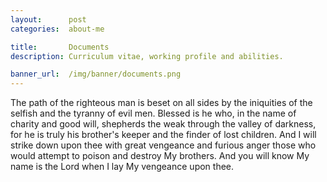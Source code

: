 ```yaml
---
layout:      post
categories:  about-me

title:       Documents
description: Curriculum vitae, working profile and abilities.

banner_url:  /img/banner/documents.png
---
```


The path of the righteous man is beset on all sides by the iniquities of
the selfish and the tyranny of evil men. Blessed is he who, in the name of
charity and good will, shepherds the weak through the valley of darkness,
for he is truly his brother's keeper and the finder of lost children. And I
will strike down upon thee with great vengeance and furious anger those who
would attempt to poison and destroy My brothers. And you will know My name
is the Lord when I lay My vengeance upon thee.
